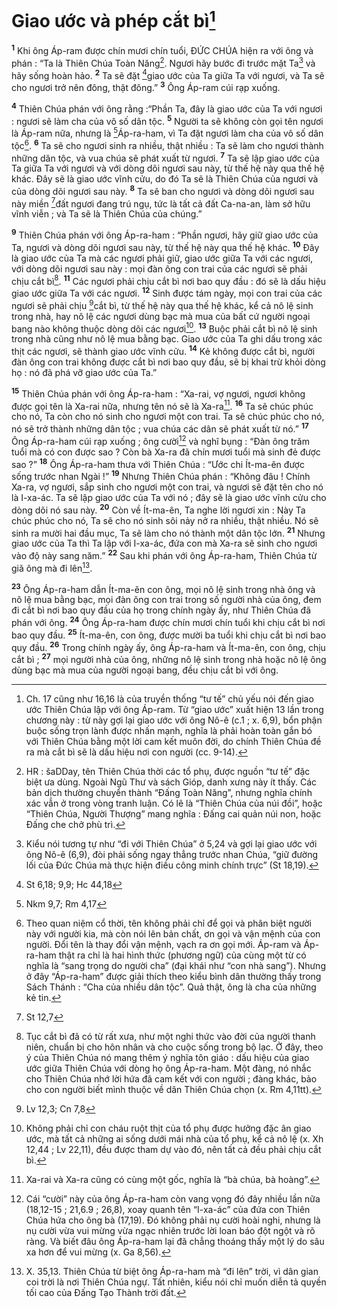 # Giao ước và phép cắt bì[^1]
<sup><b>1</b></sup> Khi ông Áp-ram được chín mươi chín tuổi, ĐỨC CHÚA hiện ra với ông và phán : “Ta là Thiên Chúa Toàn Năng[^2]. Ngươi hãy bước đi trước mặt Ta[^3] và hãy sống hoàn hảo. <sup><b>2</b></sup> Ta sẽ đặt [^1*]giao ước của Ta giữa Ta với ngươi, và Ta sẽ cho ngươi trở nên đông, thật đông.” <sup><b>3</b></sup> Ông Áp-ram cúi rạp xuống.

<sup><b>4</b></sup> Thiên Chúa phán với ông rằng :“Phần Ta, đây là giao ước của Ta với ngươi : ngươi sẽ làm cha của vô số dân tộc. <sup><b>5</b></sup> Người ta sẽ không còn gọi tên ngươi là Áp-ram nữa, nhưng là [^2*]Áp-ra-ham, vì Ta đặt ngươi làm cha của vô số dân tộc[^4]. <sup><b>6</b></sup> Ta sẽ cho ngươi sinh ra nhiều, thật nhiều : Ta sẽ làm cho ngươi thành những dân tộc, và vua chúa sẽ phát xuất từ ngươi. <sup><b>7</b></sup> Ta sẽ lập giao ước của Ta giữa Ta với ngươi và với dòng dõi ngươi sau này, từ thế hệ này qua thế hệ khác. Đây sẽ là giao ước vĩnh cửu, do đó Ta sẽ là Thiên Chúa của ngươi và của dòng dõi ngươi sau này. <sup><b>8</b></sup> Ta sẽ ban cho ngươi và dòng dõi ngươi sau này miền [^3*]đất ngươi đang trú ngụ, tức là tất cả đất Ca-na-an, làm sở hữu vĩnh viễn ; và Ta sẽ là Thiên Chúa của chúng.”

<sup><b>9</b></sup> Thiên Chúa phán với ông Áp-ra-ham : “Phần ngươi, hãy giữ giao ước của Ta, ngươi và dòng dõi ngươi sau này, từ thế hệ này qua thế hệ khác. <sup><b>10</b></sup> Đây là giao ước của Ta mà các ngươi phải giữ, giao ước giữa Ta với các ngươi, với dòng dõi ngươi sau này : mọi đàn ông con trai của các ngươi sẽ phải chịu cắt bì[^5]. <sup><b>11</b></sup> Các ngươi phải chịu cắt bì nơi bao quy đầu : đó sẽ là dấu hiệu giao ước giữa Ta với các ngươi. <sup><b>12</b></sup> Sinh được tám ngày, mọi con trai của các ngươi sẽ phải chịu [^4*]cắt bì, từ thế hệ này qua thế hệ khác, kể cả nô lệ sinh trong nhà, hay nô lệ các ngươi dùng bạc mà mua của bất cứ người ngoại bang nào không thuộc dòng dõi các ngươi[^6]. <sup><b>13</b></sup> Buộc phải cắt bì nô lệ sinh trong nhà cũng như nô lệ mua bằng bạc. Giao ước của Ta ghi dấu trong xác thịt các ngươi, sẽ thành giao ước vĩnh cửu. <sup><b>14</b></sup> Kẻ không được cắt bì, người đàn ông con trai không được cắt bì nơi bao quy đầu, sẽ bị khai trừ khỏi dòng họ : nó đã phá vỡ giao ước của Ta.”

<sup><b>15</b></sup> Thiên Chúa phán với ông Áp-ra-ham : “Xa-rai, vợ ngươi, ngươi không được gọi tên là Xa-rai nữa, nhưng tên nó sẽ là Xa-ra[^7]. <sup><b>16</b></sup> Ta sẽ chúc phúc cho nó, Ta còn cho nó sinh cho ngươi một con trai. Ta sẽ chúc phúc cho nó, nó sẽ trở thành những dân tộc ; vua chúa các dân sẽ phát xuất từ nó.” <sup><b>17</b></sup> Ông Áp-ra-ham cúi rạp xuống ; ông cười[^8] và nghĩ bụng : “Đàn ông trăm tuổi mà có con được sao ? Còn bà Xa-ra đã chín mươi tuổi mà sinh đẻ được sao ?” <sup><b>18</b></sup> Ông Áp-ra-ham thưa với Thiên Chúa : “Ước chi Ít-ma-ên được sống trước nhan Ngài !” <sup><b>19</b></sup> Nhưng Thiên Chúa phán : “Không đâu ! Chính Xa-ra, vợ ngươi, sắp sinh cho ngươi một con trai, và ngươi sẽ đặt tên cho nó là I-xa-ác. Ta sẽ lập giao ước của Ta với nó ; đây sẽ là giao ước vĩnh cửu cho dòng dõi nó sau này. <sup><b>20</b></sup> Còn về Ít-ma-ên, Ta nghe lời ngươi xin : Này Ta chúc phúc cho nó, Ta sẽ cho nó sinh sôi nảy nở ra nhiều, thật nhiều. Nó sẽ sinh ra mười hai đầu mục, Ta sẽ làm cho nó thành một dân tộc lớn. <sup><b>21</b></sup> Nhưng giao ước của Ta thì Ta lập với I-xa-ác, đứa con mà Xa-ra sẽ sinh cho ngươi vào độ này sang năm.” <sup><b>22</b></sup> Sau khi phán với ông Áp-ra-ham, Thiên Chúa từ giã ông mà đi lên[^9].

<sup><b>23</b></sup> Ông Áp-ra-ham dẫn Ít-ma-ên con ông, mọi nô lệ sinh trong nhà ông và nô lệ mua bằng bạc, mọi đàn ông con trai trong số người nhà của ông, đem đi cắt bì nơi bao quy đầu của họ trong chính ngày ấy, như Thiên Chúa đã phán với ông. <sup><b>24</b></sup> Ông Áp-ra-ham được chín mươi chín tuổi khi chịu cắt bì nơi bao quy đầu. <sup><b>25</b></sup> Ít-ma-ên, con ông, được mười ba tuổi khi chịu cắt bì nơi bao quy đầu. <sup><b>26</b></sup> Trong chính ngày ấy, ông Áp-ra-ham và Ít-ma-ên, con ông, chịu cắt bì ; <sup><b>27</b></sup> mọi người nhà của ông, những nô lệ sinh trong nhà hoặc nô lệ ông dùng bạc mà mua của người ngoại bang, đều chịu cắt bì với ông.

[^1]: Ch. 17 cũng như 16,16 là của truyền thống “tư tế” chủ yếu nói đến giao ước Thiên Chúa lập với ông Áp-ram. Từ “giao ước” xuất hiện 13 lần trong chương này : từ này gợi lại giao ước với ông Nô-ê (c.1 ; x. 6,9), bổn phận buộc sống trọn lành được nhấn mạnh, nghĩa là phải hoàn toàn gắn bó với Thiên Chúa bằng một lời cam kết muôn đời, do chính Thiên Chúa đề ra mà cắt bì sẽ là dấu hiệu nơi con người (cc. 9-14).
[^2]: HR : <span class="hebrew-translit">šaDDay</span>, tên Thiên Chúa thời các tổ phụ, được nguồn “tư tế” đặc biệt ưa dùng. Ngoài Ngũ Thư và sách Gióp, danh xưng này ít thấy. Các bản dịch thường chuyển thành “Đấng Toàn Năng”, nhưng nghĩa chính xác vẫn ở trong vòng tranh luận. Có lẽ là “Thiên Chúa của núi đồi”, hoặc “Thiên Chúa, Người Thượng” mang nghĩa : Đấng cai quản núi non, hoặc Đấng che chở phù trì.
[^3]: Kiểu nói tương tự như “đi với Thiên Chúa” ở 5,24 và gợi lại giao ước với ông Nô-ê (6,9), đòi phải sống ngay thẳng trước nhan Chúa, “giữ đường lối của Đức Chúa mà thực hiện điều công minh chính trực” (St 18,19).
[^4]: Theo quan niệm cổ thời, tên không phải chỉ để gọi và phân biệt người này với người kia, mà còn nói lên bản chất, ơn gọi và vận mệnh của con người. Đổi tên là thay đổi vận mệnh, vạch ra ơn gọi mới. Áp-ram và Áp-ra-ham thật ra chỉ là hai hình thức (phương ngữ) của cùng một từ có nghĩa là “sang trọng do người cha” (đại khái như “con nhà sang”). Nhưng ở đây “Áp-ra-ham” được giải thích theo kiểu bình dân thường thấy trong Sách Thánh : “Cha của nhiều dân tộc”. Quả thật, ông là cha của những kẻ tin.
[^5]: Tục cắt bì đã có từ rất xưa, như một nghi thức vào đời của người thanh niên, chuẩn bị cho hôn nhân và cho cuộc sống trong bộ lạc. Ở đây, theo ý của Thiên Chúa nó mang thêm ý nghĩa tôn giáo : dấu hiệu của giao ước giữa Thiên Chúa với dòng họ ông Áp-ra-ham. Một đàng, nó nhắc cho Thiên Chúa nhớ lời hứa đã cam kết với con người ; đàng khác, bảo cho con người biết mình thuộc về dân Thiên Chúa chọn (x. Rm 4,11tt).
[^6]: Không phải chỉ con cháu ruột thịt của tổ phụ được hưởng đặc ân giao ước, mà tất cả những ai sống dưới mái nhà của tổ phụ, kể cả nô lệ (x. Xh 12,44 ; Lv 22,11), đều được tham dự vào đó, nên tất cả đều phải chịu cắt bì.
[^7]: Xa-rai và Xa-ra cũng có cùng một gốc, nghĩa là “bà chúa, bà hoàng”.
[^8]: Cái “cười” này của ông Áp-ra-ham còn vang vọng đó đây nhiều lần nữa (18,12-15 ; 21,6.9 ; 26,8), xoay quanh tên “I-xa-ác” của đứa con Thiên Chúa hứa cho ông bà (17,19). Đó không phải nụ cười hoài nghi, nhưng là nụ cười vừa vui mừng vừa ngạc nhiên trước lời loan báo đột ngột và rõ ràng. Và biết đâu ông Áp-ra-ham lại đã chẳng thoáng thấy một lý do sâu xa hơn để vui mừng (x. Ga 8,56).
[^9]: X. 35,13. Thiên Chúa từ biệt ông Áp-ra-ham mà “đi lên” trời, vì dân gian coi trời là nơi Thiên Chúa ngự. Tất nhiên, kiểu nói chỉ muốn diễn tả quyền tối cao của Đấng Tạo Thành trời đất.
[^1*]: St 6,18; 9,9; Hc 44,18
[^2*]: Nkm 9,7; Rm 4,17
[^3*]: St 12,7
[^4*]: Lv 12,3; Cn 7,8
